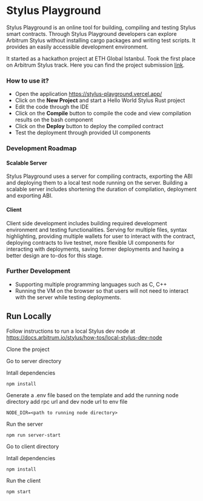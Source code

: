 
# Stylus Playground

Stylus Playground is an online tool for building, compiling and testing Stylus smart contracts. Through Stylus Playground developers can explore Arbitrum Stylus without installing cargo packages and writing test scripts. It provides an easily accessible development environment.

It started as a hackathon project at ETH Global Istanbul. Took the first place on Arbitrum Stylus track. Here you can find the project submission [link](https://ethglobal.com/showcase/stylus-playground-qchi4).

### How to use it?

- Open the application https://stylus-playground.vercel.app/
- Click on the **New Project** and start a Hello World Stylus Rust project
- Edit the code through the IDE
- Click on the **Compile** button to compile the code and view compilation results on the bash component
- Click on the **Deploy** button to deploy the compiled contract
- Test the deployment through provided UI components

### Development Roadmap

#### Scalable Server

Stylus Playground uses a server for compiling contracts, exporting the ABI and deploying them to a local test node running on the server. Building a scalable server includes shortening the duration of compilation, deployment and exporting ABI.

#### Client

Client side development includes building required development environment and testing functionalities. Serving for multiple files, syntax highlighting, providing multiple wallets for user to interact with the contract, deploying contracts to live testnet, more flexible UI components for interacting with deployments, saving former deployments and having a better design are to-dos for this stage.

### Further Development

- Supporting multiple programming languages such as C, C++
- Running the VM on the browser so that users will not need to interact with the server while testing deployments.


## Run Locally

Follow instructions to run a local Stylus dev node at https://docs.arbitrum.io/stylus/how-tos/local-stylus-dev-node

Clone the project

Go to server directory

Intall dependencies
```
npm install
```

Generate a .env file based on the template and add the running node directory
add rpc url and dev node url to env file 
```
NODE_DIR=<path to running node directory>
```

Run the server
```
npm run server-start
```

Go to client directory

Intall dependencies
```
npm install
```

Run the client 
```
npm start
```
